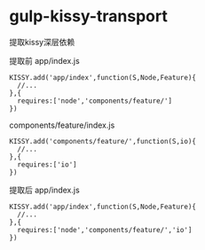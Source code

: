 # gulp-kissy-transport

提取kissy深层依赖

提取前
app/index.js

    KISSY.add('app/index',function(S,Node,Feature){
      //...
    },{
      requires:['node','components/feature/']
    })

components/feature/index.js

    KISSY.add('components/feature/',function(S,io){
      //...
    },{
      requires:['io']
    })

提取后
app/index.js

    KISSY.add('app/index',function(S,Node,Feature){
      //...
    },{
      requires:['node','components/feature/','io']
    })
